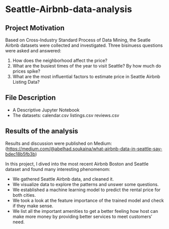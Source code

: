 # Seattle-Airbnb-data-analysis

## Project Motivation

Based on Cross-Industry Standard Process of Data Mining, the Seatle Airbnb datasets were collected and investigated.
Three bisinuess questions were asked and answered:

1. How does the neighborhood affect the price?
2. What are the busiest times of the year to visit Seattle? By how much do prices spike?
3. What are the most influential factors to estimate price in Seattle Airbnb Listing Data?

## File Description

- A Descriptive Jupyter Notebook
- The datasets:
   calendar.csv
   listings.csv
   reviews.csv

## Results of the analysis

Results and discussion were published on Medium: (https://medium.com/@abelhad.soukaina/what-airbnb-data-in-seattle-say-bdec18b5fb3b)
   
In this project, I dived into the most recent Airbnb Boston and Seattle dataset and found many interesting phenomenom:
- We gathered Seattle Airbnb data, and cleaned it.
- We visualize data to explore the patterns and unswer some questions.
- We established a machine learning model to predict the rental price for both cities.
- We took a look at the feature importance of the trained model and check if they make sense.
- We list all the important amenities to get a better feeling how host can make more money by providing better services to meet customers’ need.
